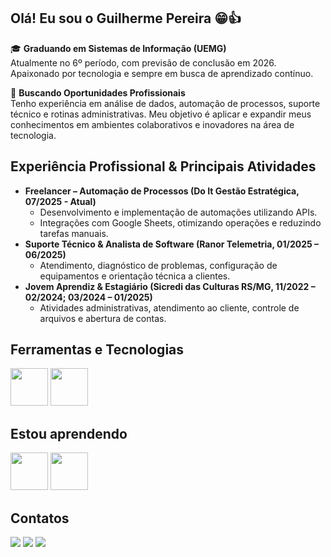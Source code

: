 ## Olá! Eu sou o Guilherme Pereira 😁👍

🎓 **Graduando em Sistemas de Informação (UEMG)**  
Atualmente no 6º período, com previsão de conclusão em 2026. Apaixonado por tecnologia e sempre em busca de aprendizado contínuo.

🚀 **Buscando Oportunidades Profissionais**  
Tenho experiência em análise de dados, automação de processos, suporte técnico e rotinas administrativas. Meu objetivo é aplicar e expandir meus conhecimentos em ambientes colaborativos e inovadores na área de tecnologia.


## **Experiência Profissional & Principais Atividades**
- **Freelancer – Automação de Processos (Do It Gestão Estratégica, 07/2025 - Atual)**
    - Desenvolvimento e implementação de automações utilizando APIs.
    - Integrações com Google Sheets, otimizando operações e reduzindo tarefas manuais.
- **Suporte Técnico & Analista de Software (Ranor Telemetria, 01/2025 – 06/2025)**
    - Atendimento, diagnóstico de problemas, configuração de equipamentos e orientação técnica a clientes.
- **Jovem Aprendiz & Estagiário (Sicredi das Culturas RS/MG, 11/2022 – 02/2024; 03/2024 – 01/2025)**
    - Atividades administrativas, atendimento ao cliente, controle de arquivos e abertura de contas.


## Ferramentas e Tecnologias
<img src="https://cdn.jsdelivr.net/gh/devicons/devicon@latest/icons/git/git-original.svg" width="60" height="60"/>           <img src="https://cdn.jsdelivr.net/gh/devicons/devicon@latest/icons/linux/linux-original.svg" width="60" height="60"/>

## Estou aprendendo
<img src="https://cdn.jsdelivr.net/gh/devicons/devicon@latest/icons/mysql/mysql-original-wordmark.svg" width="60" height="60" />          <img src="https://cdn.jsdelivr.net/gh/devicons/devicon@latest/icons/python/python-original.svg" width="60" height="60"/>
          


## Contatos

<div>
<a href="https://instagram.com/guilherme_reispereira" target="blank"><img loading="lazy" src="https://img.shields.io/badge/-Instagram-%23E4405F?style=for-the-badge&logo=instagram&logoColor=white" target="blank"></a>
<a href = "mailto:guilhermerp2004@gmail.com"><img loading="lazy" src="https://img.shields.io/badge/Gmail-D14836?style=for-the-badge&logo=gmail&logoColor=white" target="blank"></a>
<a href="https://www.linkedin.com/in/guilherme-pereira-102b13271/" target="blank"><img loading="lazy" src="https://img.shields.io/badge/-LinkedIn-%230077B5?style=for-the-badge&logo=linkedin&logoColor=white" target="blank"></a>   
</div>

<!-- ## Estatísticas

<div>
  
[![Anurag's GitHub stats](https://github-readme-stats.vercel.app/api?username=DevGuiPereira&show_icons=true&theme=radical)](https://github.com/anuraghazra/github-readme-stats)
[![Top Langs](https://github-readme-stats.vercel.app/api/top-langs/?username=DevGuiPereira&layout=donut&theme=radical)](https://github.com/anuraghazra/github-readme-stats)

</div> -->
